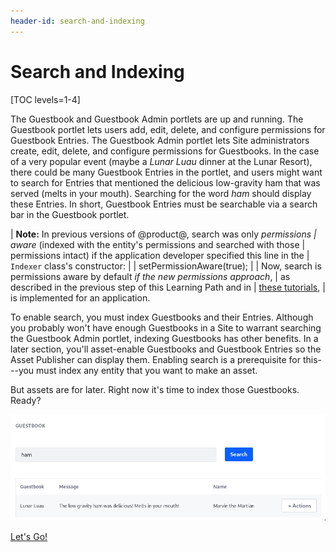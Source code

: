 ```yaml
---
header-id: search-and-indexing
---
```


# Search and Indexing

[TOC levels=1-4]

The Guestbook and Guestbook Admin portlets are up and running. The Guestbook
portlet lets users add, edit, delete, and configure permissions for Guestbook
Entries. The Guestbook Admin portlet lets Site administrators create, edit,
delete, and configure permissions for Guestbooks. In the case of a very popular
event (maybe a *Lunar Luau* dinner at the Lunar Resort), there could be many
Guestbook Entries in the portlet, and users might want to search for Entries
that mentioned the delicious low-gravity ham that was served (melts in your
mouth). Searching for the word *ham* should display these Entries. In short,
Guestbook Entries must be searchable via a search bar in the Guestbook portlet. 

| **Note:** In previous versions of @product@, search was only _permissions
| aware_ (indexed with the entity's permissions and searched with those
| permissions intact) if the application developer specified this line in the
| `Indexer` class's constructor:
| 
|     setPermissionAware(true);
| 
| Now, search is permissions aware by default _if the new permissions approach_,
| as described in the previous step of this Learning Path and in
| [these tutorials](/docs/7-1/tutorials/-/knowledge_base/t/defining-application-permissions),
| is implemented for an application.

To enable search, you must index Guestbooks and their Entries. Although you
probably won't have enough Guestbooks in a Site to warrant searching the
Guestbook Admin portlet, indexing Guestbooks has other benefits. In a later
section, you'll asset-enable Guestbooks and Guestbook Entries so the Asset
Publisher can display them. Enabling search is a prerequisite for this---you
must index any entity that you want to make an asset. 

But assets are for later. Right now it's time to index those Guestbooks. Ready? 

![Figure 1: Add a search bar so users can search for Guestbook Entries. If a message or name matches the search query, the Entry is displayed in the search results.](../../../images/guestbook-portlet-search.png)

<a class="go-link btn btn-primary" href="/docs/7-1/tutorials/-/knowledge_base/t/enabling-search-and-indexing-for-guestbooks">Let's Go!<span class="icon-circle-arrow-right"></span></a>

